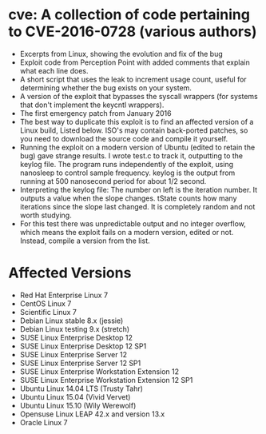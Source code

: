 # cve: A collection of code pertaining to CVE-2016-0728 (various authors)
* Excerpts from Linux, showing the evolution and fix of the bug
* Exploit code from Perception Point with added comments that explain what each line does.
* A short script that uses the leak to increment usage count, useful for determining whether the bug exists on your system.
* A version of the exploit that bypasses the syscall wrappers (for systems that don't implement the keycntl wrappers).
* The first emergency patch from January 2016
* The best way to duplicate this exploit is to find an affected version of a Linux build, Listed below. ISO's may contain back-ported patches, so you need to download the source code and compile it yourself.
* Running the exploit on a modern version of Ubuntu (edited to retain the bug) gave strange results.  I wrote test.c to track it, outputting to the keylog file. The program runs independently of the exploit, using nanosleep to control sample frequency. keylog is the output from running at 500 nanosecond period for about 1/2 second.
* Interpreting the keylog file:  The number on left is the iteration number.  It outputs a value when the slope changes. tState counts how many iterations since the slope last changed.  It is completely random and not worth studying.
* For this test there was unpredictable output and no integer overflow, which means the exploit fails on a modern version, edited or not. Instead, compile a version from the list.

# Affected Versions
* Red Hat Enterprise Linux 7
* CentOS Linux 7
* Scientific Linux 7
* Debian Linux stable 8.x (jessie)
* Debian Linux testing 9.x (stretch)
* SUSE Linux Enterprise Desktop 12
* SUSE Linux Enterprise Desktop 12 SP1
* SUSE Linux Enterprise Server 12
* SUSE Linux Enterprise Server 12 SP1
* SUSE Linux Enterprise Workstation Extension 12
* SUSE Linux Enterprise Workstation Extension 12 SP1
* Ubuntu Linux 14.04 LTS (Trusty Tahr)
* Ubuntu Linux 15.04 (Vivid Vervet)
* Ubuntu Linux 15.10 (Wily Werewolf)
* Opensuse Linux LEAP 42.x and version 13.x
* Oracle Linux 7


